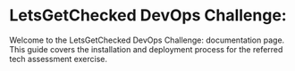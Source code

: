 # LetsGetChecked DevOps Challenge:

Welcome to the LetsGetChecked DevOps Challenge: documentation page. This guide covers the installation and deployment process for the referred tech assessment exercise.

